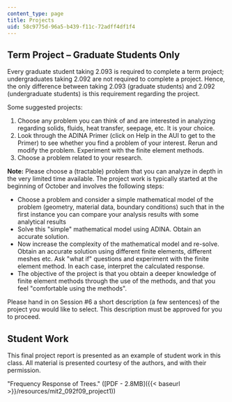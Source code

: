 ```yaml
---
content_type: page
title: Projects
uid: 58c9775d-96a5-b439-f11c-72adff4df1f4
---
```


Term Project – Graduate Students Only
-------------------------------------

Every graduate student taking 2.093 is required to complete a term project; undergraduates taking 2.092 are not required to complete a project. Hence, the only difference between taking 2.093 (graduate students) and 2.092 (undergraduate students) is this requirement regarding the project.

Some suggested projects:

1.  Choose any problem you can think of and are interested in analyzing regarding solids, fluids, heat transfer, seepage, etc. It is your choice.
2.  Look through the ADINA Primer (click on Help in the AUI to get to the Primer) to see whether you find a problem of your interest. Rerun and modify the problem. Experiment with the finite element methods.
3.  Choose a problem related to your research.

**Note:** Please choose a (tractable) problem that you can analyze in depth in the very limited time available. The project work is typically started at the beginning of October and involves the following steps:

*   Choose a problem and consider a simple mathematical model of the problem (geometry, material data, boundary conditions) such that in the first instance you can compare your analysis results with some analytical results
*   Solve this "simple" mathematical model using ADINA. Obtain an accurate solution.
*   Now increase the complexity of the mathematical model and re-solve. Obtain an accurate solution using different finite elements, different meshes etc. Ask "what if" questions and experiment with the finite element method. In each case, interpret the calculated response.
*   The objective of the project is that you obtain a deeper knowledge of finite element methods through the use of the methods, and that you feel "comfortable using the methods".

Please hand in on Session #6 a short description (a few sentences) of the project you would like to select. This description must be approved for you to proceed.

Student Work
------------

This final project report is presented as an example of student work in this class. All material is presented courtesy of the authors, and with their permission.

"Frequency Response of Trees." ([PDF - 2.8MB]({{< baseurl >}}/resources/mit2_092f09_project1))
